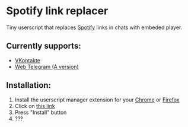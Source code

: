 # Spotify link replacer
Tiny userscript that replaces [Spotify](https://spotify.com/) links in chats with embeded player.

## Currently supports:
* [VKontakte](https://vk.com/)
* [Web Telegram (A version)](https://web.telegram.org/a/)

## Installation:
1. Install the userscript manager extension for your [Chrome](https://chrome.google.com/webstore/detail/tampermonkey/dhdgffkkebhmkfjojejmpbldmpobfkfo?hl=en) or [Firefox](https://addons.mozilla.org/en-US/firefox/addon/tampermonkey/)
2. Click on [this link](https://github.com/igor725/spotify-link-replacer/raw/main/slr.user.js)
3. Press "Install" button
4. ???

